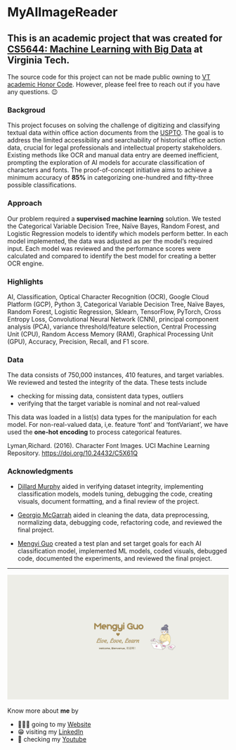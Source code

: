 # MyAIImageReader

## This is an academic project that was created for [CS5644: Machine Learning with Big Data](https://cs.vt.edu/Graduate/Courses/GradCourseDescriptions.html) at Virginia Tech.

The source code for this project can not be made public owning to [VT academic Honor Code](https://honorsystem.vt.edu/). However, please feel free to reach out if you have any questions. :wink:

### Backgroud

This project focuses on solving the challenge of digitizing and classifying textual data within office action documents from the [USPTO](https://www.uspto.gov/). The goal is to address the limited accessibility and searchability of historical office action data, crucial for legal professionals and intellectual property stakeholders. Existing methods like OCR and manual data entry are deemed inefficient, prompting the exploration of AI models for accurate classification of characters and fonts. The proof-of-concept initiative aims to achieve a minimum accuracy of **85%** in categorizing one-hundred and fifty-three possible classifications. 

### Approach

Our problem required a **supervised machine learning** solution. We tested the Categorical Variable Decision Tree, Naïve Bayes, Random Forest, and Logistic Regression models to identify which models perform better. In each model implemented, the data was adjusted as per the model’s required input. Each model was reviewed and the performance scores were calculated and compared to identify the best model for creating a better OCR engine.

### Highlights

AI, Classification, Optical Character Recognition (OCR), Google Cloud Platform (GCP), Python 3, Categorical Variable Decision Tree, Naïve Bayes, Random Forest, Logistic Regression, Sklearn, TensorFlow, PyTorch, Cross Entropy Loss, Convolutional Neural Network (CNN), principal component analysis (PCA), variance threshold/feature selection, Central Processing Unit (CPU), Random Access Memory (RAM), Graphical Processing Unit (GPU), Accuracy, Precision, Recall, and F1 score.

### Data

The data consists of 750,000 instances, 410 features, and target variables. We reviewed and tested the integrity of the data. These tests include 
- checking for missing data, consistent data types, outliers
- verifying that the target variable is nominal and not real-valued

This data was loaded in a list(s) data types for the manipulation for each model. For non-real-valued data, i,e. feature ‘font’ and ‘fontVariant’, we have used the **one-hot encoding** to process categorical features.

Lyman,Richard. (2016). Character Font Images. UCI Machine Learning Repository. https://doi.org/10.24432/C5X61Q

### Acknowledgments
- [Dillard Murphy](https://www.linkedin.com/in/dillard-murphy/) aided in verifying dataset integrity, implementing classification models, models tuning, debugging the code, creating visuals, document formatting, and a final review of the project.

- [Georgio McGarrah](https://www.linkedin.com/in/georgio-mcgarrah/) aided in cleaning the data, data preprocessing, normalizing data, debugging code, refactoring code, and reviewed the final project.

- [Mengyi Guo](https://www.linkedin.com/in/mengyi-guo/) created a test plan and set target goals for each AI classification model, implemented ML models, coded visuals, debugged code, documented the experiments, and reviewed the final project.

---

  ![Mengyi Cartoon Pic](/Live,%20Love,%20Learn.png)

Know more about **me** by

- 🙋🏻‍♀️ going to my [Website](https://mengyig.github.io/#)
- 😁 visiting my [LinkedIn](https://www.linkedin.com/in/mengyi-guo/)
- 🎥 checking my [Youtube](https://www.youtube.com/channel/UCu7Q8pfeEvjgTxVyj7YVxHw)
